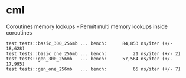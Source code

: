 # cml
Coroutines memory lookups - Permit multi memory lookups inside coroutines

```
test tests::basic_300_256mb ... bench:      84,853 ns/iter (+/- 18,628)
test tests::basic_one_256mb ... bench:          21 ns/iter (+/- 2)
test tests::gen_300_256mb   ... bench:      57,564 ns/iter (+/- 17,995)
test tests::gen_one_256mb   ... bench:          65 ns/iter (+/- 7)
```
